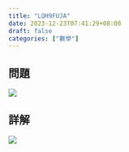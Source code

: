 ```yaml
---
title: "LQH9FUJA"
date: 2023-12-23T07:41:29+08:00
draft: false
categories: ["數學"]
---
```

<!--more-->

## 問題
<img src="/posts/solution/LQH9FUJA-q.png">

## 詳解
<img src="/posts/solution/LQH9FUJA-sol.png">

